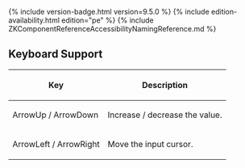  {% include
version-badge.html version=9.5.0 %} {% include edition-availability.html edition="pe" %} {% include
ZKComponentReferenceAccessibilityNamingReference.md %}

## Keyboard Support

<table>
<thead>
<tr class="header">
<th><center>
<p>Key</p>
</center></th>
<th><center>
<p>Description</p>
</center></th>
</tr>
</thead>
<tbody>
<tr class="odd">
<td><p>ArrowUp / ArrowDown</p></td>
<td><p>Increase / decrease the value.</p></td>
</tr>
<tr class="even">
<td><p>ArrowLeft / ArrowRight</p></td>
<td><p>Move the input cursor.</p></td>
</tr>
</tbody>
</table>

